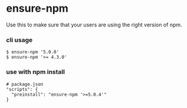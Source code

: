# ensure-npm

Use this to make sure that your users are using the right version of npm.

### cli usage

```
$ ensure-npm '5.0.0'
$ ensure-npm '>= 4.3.0'
```

### use with npm install

```
# package.json
"scripts": {
  "preinstall": "ensure-npm '>=5.0.4'"
}
```
